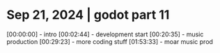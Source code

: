 # Sep 21, 2024 | godot part 11

[00:00:00] - intro
[00:02:44] - development start
[00:20:35] - music production
[00:29:23] - more coding stuff
[01:53:33] - moar music prod
